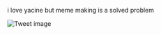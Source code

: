 i love yacine but meme making is a solved problem


![Tweet image](/assets/crosspoast/GEOEuTfaoAAFnxm.jpg)


